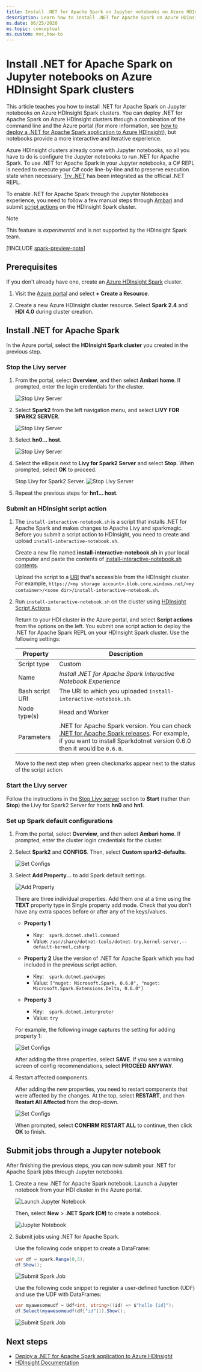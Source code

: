 ```yaml
---
title: Install .NET for Apache Spark on Jupyter notebooks on Azure HDInsight Spark clusters
description: Learn how to install .NET for Apache Spark on Azure HDInsight's Jupyter Notebooks.
ms.date: 06/25/2020
ms.topic: conceptual
ms.custom: mvc,how-to
---
```


# Install .NET for Apache Spark on Jupyter notebooks on Azure HDInsight Spark clusters

This article teaches you how to install .NET for Apache Spark on Jupyter notebooks on Azure HDInsight Spark clusters. You can deploy .NET for Apache Spark on Azure HDInsight clusters through a combination of the command line and the Azure portal (for more information, see [how to deploy a .NET for Apache Spark application to Azure HDInsight](../tutorials/hdinsight-deployment.md)), but notebooks provide a more interactive and iterative experience.

Azure HDInsight clusters already come with Jupyter notebooks, so all you have to do is configure the Jupyter notebooks to run .NET for Apache Spark. To use .NET for Apache Spark in your Jupyter notebooks, a C# REPL is needed to execute your C# code line-by-line and to preserve execution state when necessary. [Try .NET](https://github.com/dotnet/try) has been integrated as the official .NET REPL.

To enable .NET for Apache Spark through the Jupyter Notebooks experience, you need to follow a few manual steps through [Ambari](https://docs.microsoft.com/azure/hdinsight/hdinsight-hadoop-manage-ambari) and submit [script actions](https://docs.microsoft.com/azure/hdinsight/hdinsight-hadoop-customize-cluster-linux) on the HDInsight Spark cluster.

> [!NOTE]
> This feature is *experimental* and is not supported by the HDInsight Spark team.

[!INCLUDE [spark-preview-note](../../includes/spark-preview-note.md)]

## Prerequisites

If you don't already have one, create an [Azure HDInsight Spark](https://docs.microsoft.com/azure/hdinsight/spark/apache-spark-jupyter-spark-sql-use-portal#create-an-apache-spark-cluster-in-hdinsight) cluster.

1. Visit the [Azure portal](https://portal.azure.com) and select **+ Create a Resource**.

1. Create a new Azure HDInsight cluster resource. Select **Spark 2.4** and **HDI 4.0** during cluster creation.

## Install .NET for Apache Spark

In the Azure portal, select the **HDInsight Spark cluster** you created in the previous step.

### Stop the Livy server

1. From the portal, select **Overview**, and then select **Ambari home**. If prompted, enter the login credentials for the cluster.

   ![Stop Livy Server](./media/hdinsight-notebook-installation/select-ambari.png)

2. Select **Spark2** from the left navigation menu, and select **LIVY FOR SPARK2 SERVER**.

   ![Stop Livy Server](./media/hdinsight-notebook-installation/select-livyserver.png)

3. Select **hn0... host**.

   ![Stop Livy Server](./media/hdinsight-notebook-installation/select-host.png)

4. Select the ellipsis next to **Livy for Spark2 Server** and select **Stop**. When prompted, select **OK** to proceed.

   Stop Livy for Spark2 Server.
   ![Stop Livy Server](./media/hdinsight-notebook-installation/stop-server.png)

5. Repeat the previous steps for **hn1... host**.

### Submit an HDInsight script action

1. The `install-interactive-notebook.sh` is a script that installs .NET for Apache Spark and makes changes to Apache Livy and sparkmagic. Before you submit a script action to HDInsight, you need to create and upload `install-interactive-notebook.sh`.

   Create a new file named **install-interactive-notebook.sh** in your local computer and paste the contents of [install-interactive-notebook.sh contents](https://raw.githubusercontent.com/dotnet/spark/master/deployment/HDI-Spark/Notebooks/install-interactive-notebook.sh).

   Upload the script to a [URI](https://docs.microsoft.com/azure/hdinsight/hdinsight-hadoop-customize-cluster-linux#understand-script-actions) that's accessible from the HDInsight cluster. For example, `https://<my storage account>.blob.core.windows.net/<my container>/<some dir>/install-interactive-notebook.sh`.

2. Run `install-interactive-notebook.sh` on the cluster using [HDInsight Script Actions](https://docs.microsoft.com/azure/hdinsight/hdinsight-hadoop-customize-cluster-linux).

   Return to your HDI cluster in the Azure portal, and select **Script actions** from the options on the left. You submit one script action to deploy the .NET for Apache Spark REPL on your HDInsight Spark cluster. Use the following settings:

   |Property  |Description  |
   |---------|---------|
   | Script type | Custom |
   | Name | *Install .NET for Apache Spark Interactive Notebook Experience* |
   | Bash script URI | The URI to which you uploaded `install-interactive-notebook.sh`. |
   | Node type(s)| Head and Worker |
   | Parameters | .NET for Apache Spark version. You can check [.NET for Apache Spark releases](https://github.com/dotnet/spark/releases). For example, if you want to install Sparkdotnet version 0.6.0 then it would be `0.6.0`.

   Move to the next step when green checkmarks appear next to the status of the script action.

### Start the Livy server

Follow the instructions in the [Stop Livy server](#stop-the-livy-server) section to **Start** (rather than **Stop**) the Livy for Spark2 Server for hosts **hn0** and **hn1**.

### Set up Spark default configurations

1. From the portal, select **Overview**, and then select **Ambari home**. If prompted, enter the cluster login credentials for the cluster.

2. Select **Spark2** and **CONFIGS**. Then, select **Custom spark2-defaults**.

   ![Set Configs](./media/hdinsight-notebook-installation/spark-configs.png)

3. Select **Add Property...** to add Spark default settings.

   ![Add Property](./media/hdinsight-notebook-installation/add-property.png)

   There are three individual properties. Add them one at a time using the **TEXT** property type in Single property add mode. Check that you don't have any extra spaces before or after any of the keys/values.

   * **Property 1**
       * Key:&ensp;&ensp;`spark.dotnet.shell.command`
       * Value: `/usr/share/dotnet-tools/dotnet-try,kernel-server,--default-kernel,csharp`

   * **Property 2** Use the version of .NET for Apache Spark which you had included in the previous script action.
       * Key:&ensp;&ensp;`spark.dotnet.packages`
       * Value: `["nuget: Microsoft.Spark, 0.6.0", "nuget: Microsoft.Spark.Extensions.Delta, 0.6.0"]`

   * **Property 3**
       * Key:&ensp;&ensp;`spark.dotnet.interpreter`
       * Value: `try`

   For example, the following image captures the setting for adding property 1:

   ![Set Configs](./media/hdinsight-notebook-installation/add-sparkconfig.png)

   After adding the three properties, select **SAVE**. If you see a warning screen of config recommendations, select **PROCEED ANYWAY**.

4. Restart affected components.

   After adding the new properties, you need to restart components that were affected by the changes. At the top, select **RESTART**, and then **Restart All Affected** from the drop-down.

   ![Set Configs](./media/hdinsight-notebook-installation/restart-affected.png)

   When prompted, select **CONFIRM RESTART ALL** to continue, then click **OK** to finish.

## Submit jobs through a Jupyter notebook

After finishing the previous steps, you can now submit your .NET for Apache Spark jobs through Jupyter notebooks.

1. Create a new .NET for Apache Spark notebook. Launch a Jupyter notebook from your HDI cluster in the Azure portal.

   ![Launch Jupyter Notebook](./media/hdinsight-notebook-installation/launch-notebook.png)

   Then, select **New** > **.NET Spark (C#)** to create a notebook.

   ![Jupyter Notebook](./media/hdinsight-notebook-installation/create-sparkdotnet-notebook.png)

2. Submit jobs using .NET for Apache Spark.

   Use the following code snippet to create a DataFrame:

   ```csharp
   var df = spark.Range(0,5);
   df.Show();
   ```

   ![Submit Spark Job](./media/hdinsight-notebook-installation/create-df.png)

   Use the following code snippet to register a user-defined function (UDF) and use the UDF with DataFrames:

   ```csharp
   var myawesomeudf = Udf<int, string>((id) => $"hello {id}");
   df.Select(myawesomeudf(df["id"])).Show();
   ```

   ![Submit Spark Job](./media/hdinsight-notebook-installation/run-udf.png)

## Next steps

* [Deploy a .NET for Apache Spark application to Azure HDInsight](../tutorials/hdinsight-deployment.md)
* [HDInsight Documentation](https://docs.microsoft.com/azure/hdinsight/)
